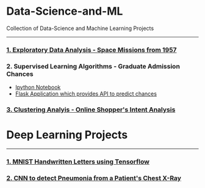 # Data-Science-and-ML
Collection of Data-Science and Machine Learning Projects

-----

### [1. Exploratory Data Analysis - Space Missions from 1957](Space-Missions-from-1957-Exploratory-Data-Analysis.ipynb)

### 2. Supervised Learning Algorithms - Graduate Admission Chances
   * [Ipython Notebook](Supervised-Graduate-Admission.ipynb)
   * [Flask Application which provides API to predict chances](https://github.com/Rujul-Patel/Predicting-Graduate-Admission-Chance-API)

### [3. Clustering Analyis - Online Shopper's Intent Analysis](Online-Shoppers_Intent.ipynb)


# Deep Learning Projects
-----

### [1. MNIST Handwritten Letters using Tensorflow](Deep-Learning/MNIST_Handwritten_Digits.ipynb)
### [2. CNN to detect Pneumonia from a Patient's Chest X-Ray](https://www.kaggle.com/rujulpatel/cnn-pneumonia-detection)
